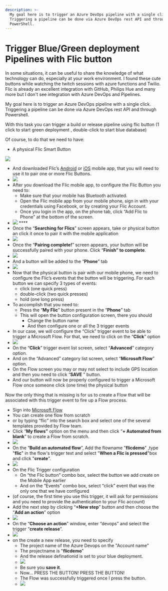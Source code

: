 ```yaml
---
description: >-
  My goal here is to trigger an Azure DevOps pipeline with a single click.
  Triggering a pipeline can be done via Azure DevOps rest API and through
  PowerShell.
---
```


# Trigger Blue/Green deployment Pipelines with Flic button

In some situations, it can be useful to share the knowledge of what technology can do, especially at your work environment. I found these cute buttons while watching the twitch sessions with azure functions and Twilio. Flic is already an excellent integration with GitHub, Philips Hue and many more but I don't see integration with Azure DevOps and Pipelines.

My goal here is to trigger an Azure DevOps pipeline with a single click. Triggering a pipeline can be done via Azure DevOps rest API and through Powershell.

With this task you can trigger a build or release pipeline using flic button \(1 click to start green deployment , double-click to start blue database\)

Of course, to do that we need to have:

* A physical Flic Smart Button

![](../.gitbook/assets/image%20%2819%29.png) 

*  And downloaded Flic’s [Android](https://play.google.com/store/apps/details?id=io.flic.app) or [iOS](https://itunes.apple.com/us/app/flic-app/id977593793?ls=1&mt=8) mobile app, that you will need to use it to pair one or more Flic Buttons.
* ![](../.gitbook/assets/image%20%283%29.png) 
* After you download the Flic mobile app, to configure the Flic Button you need to:
  * Make sure that your mobile has Bluetooth activated.
  * Open the Flic mobile app from your mobile phone, sign in with your credentials using Facebook, or by creating your Flic Account.
  * Once you login in the app, on the phone tab, click “Add Flic to Phone” at the bottom of the screen.
* ![](../.gitbook/assets/image%20%281%29.png) ****
* Once the “**Searching for Flics**” screen appears, take or physical button an click it once to pair it with the mobile application
* ![](../.gitbook/assets/image%20%2826%29.png) 
* Once the “**Pairing complete!**” screen appears, your button will be successfully paired with your phone. Click “**Finish” to complete**.
* ![](../.gitbook/assets/image%20%2827%29.png) 
* And a button will be added to the “**Phone**” tab
* ![](../.gitbook/assets/image%20%2824%29.png) 
* Now that the physical button is pair with our mobile phone, we need to configure the Flic’s events that the button will be triggering. For each button we can specify 3 types of events:
  * click \(one quick press\)
  * double-click \(two quick presses\)
  * hold \(one long press\)
* To accomplish that you need to:
  * Press the “**My Flic**” button present in the “**Phone**” tab
  * This will open the button configuration screen, there you should
    * Change the button name
    * And then configure one or all the 3 trigger events
* In our case, we will configure the “Click” trigger event to be able to trigger a Microsoft Flow. For that, we need to click on the “**Click**” option
* ![](../.gitbook/assets/image%20%2821%29.png) 
* On the “**Click**” trigger event list screen, select “**Advanced**” category option.
* And on the “Advanced” category list screen, select “**Microsoft Flow**” option.
* On the Flow screen you may or may not select to include GPS location and then you need to click “**SAVE** ” button.
* And our button will now be properly configured to trigger a Microsoft Flow once someone click \(one time\) the physical button

Now the only thing that is missing is for us to create a Flow that will be associated with this trigger event to fire up a Flow process.

*  Sign into [Microsoft Flow](https://flow.microsoft.com/)
  * You can create one flow from scratch
  * or by typing “flic” into the search box and select one of the several templates provided by Flow team.
* Click “**My flows”** option on the menu and then click “**+ Automated from blank**” to create a Flow from scratch.
* ![](../.gitbook/assets/image%20%2811%29.png) 
* On the “**Build an automated flow**”, Add the flowname "**flicdemo**" ,type "**flic**" in the flow's trigger text  and select "**When a Flic is pressed**"box and click "**create**".
* ![](../.gitbook/assets/image%20%2810%29.png) 
* On the Flic Trigger configuration
  * On “the Flic button” combo box, select the button we add create on the Mobile App earlier
  * And on the “Events” combo box, select “click” event that was the only one that we have configured
* \(of course, the first time you use this trigger, it will ask for permissions and you need to provide the authentication to your Flic account\)
* Add the next step by clicking “**+New step**” button and then choose the “**Add an action**” option
* ![](../.gitbook/assets/image%20%2816%29.png) 
* On the “**Choose an action**” window, enter “devops” and select the trigger “**create release**”.
*  ![](../.gitbook/assets/image%20%2829%29.png) 
* on the create a new release, you need to specify
  * The project name of the Azure Devops on the "Account name"
  * The projectname is "**flicdemo**"
  * And the release definationid is set to your blue deployment.
  * ![](../.gitbook/assets/image%20%2815%29.png) 
  * Be sure you **save it**.
  * Now… PRESS THE BUTTON! PRESS THE BUTTON!
  * The Flow was successfully triggered once I press the button.
  * ![](../.gitbook/assets/image%20%2813%29.png) 





